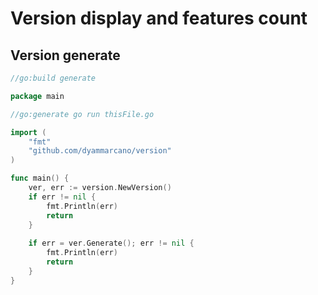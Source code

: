 # Version display and features count

## Version generate

```go
//go:build generate

package main

//go:generate go run thisFile.go

import (
    "fmt"
    "github.com/dyammarcano/version"
)

func main() {
    ver, err := version.NewVersion()
    if err != nil {
        fmt.Println(err)
        return
    }
	
    if err = ver.Generate(); err != nil {
        fmt.Println(err)
        return
    }
}
```
